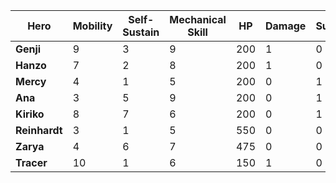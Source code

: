 | Hero | Mobility | Self-Sustain | Mechanical Skill | HP | Damage | Support | Tank |
|------|----------|--------------|------------------|----|--------|---------|------|
| **Genji** | 9 | 3 | 9 | 200 | 1 | 0 | 0 |
| **Hanzo** | 7 | 2 | 8 | 200 | 1 | 0 | 0 |
| **Mercy** | 4 | 1 | 5 | 200 | 0 | 1 | 0 |
| **Ana** | 3 | 5 | 9 | 200 | 0 | 1 | 0 |
| **Kiriko** | 8 | 7 | 6 | 200 | 0 | 1 | 0 |
| **Reinhardt** | 3 | 1 | 5 | 550 | 0 | 0 | 1 |
| **Zarya** | 4 | 6 | 7 | 475 | 0 | 0 | 1 |
| **Tracer** | 10 | 1 | 6 | 150 | 1 | 0 | 0 |
